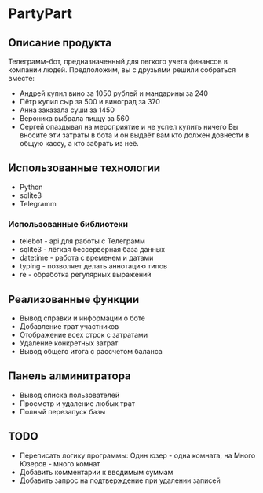 # PartyPart

## Описание продукта
Телеграмм-бот, предназначенный для легкого учета финансов в компании людей.
Предположим, вы с друзьями решили собраться вместе:
* Андрей купил вино за 1050 рублей и мандарины за 240
* Пётр купил сыр за 500 и виноград за 370
* Анна заказала суши за 1450
* Вероника выбрала пиццу за 560
* Сергей опаздывал на мероприятие и не успел купить ничего
Вы вносите эти затраты в бота и он выдаёт вам кто должен довнести в общую кассу, а кто забрать из неё.

## Использованные технологии
* Python
* sqlite3
* Telegramm

### Использованные библиотеки
* telebot - api для работы с Телеграмм
* sqlite3 - лёгкая бессерверная база данных
* datetime - работа с временем и датами
* typing - позволяет делать аннотацию типов
* re - обработка регулярных выражений

## Реализованные функции
* Вывод справки и информации о боте
* Добавление трат участников
* Отображение всех строк с затратами
* Удаление конкретных затрат
* Вывод общего итога с рассчетом баланса

## Панель алминитратора
* Вывод списка пользователей
* Просмотр и удаление любых трат
* Полный перезапуск базы

## TODO
* Переписать логику программы: Один юзер - одна комната, на Много Юзеров - много комнат 
* Добавить комментарии к вводимым суммам
* Добавить запрос на подтверждение при удалении записей
